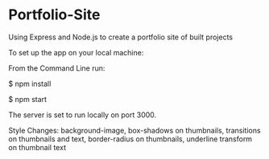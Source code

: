 # Portfolio-Site
Using Express and Node.js to create a portfolio site of built projects

To set up the app on your local machine:

From the Command Line run:


$ npm install

$ npm start

The server is set to run locally on port 3000.

Style Changes:
background-image, box-shadows on thumbnails, transitions on thumbnails and text, border-radius on thumbnails, underline transform on thumbnail text
